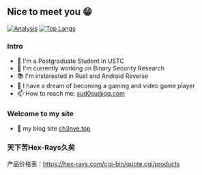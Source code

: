 ## Nice to meet you 😁
[![Analysis](https://github-readme-stats.vercel.app/api?username=Ch3nYe&theme=monokai&show_icons=true)](https://github.com/Ch3nYe)
[![Top Langs](https://github-readme-stats.vercel.app/api/top-langs/?username=Ch3nYe&theme=monokai&layout=compact&hide=javascript,html,css,C%2B%2B,Mako,Typescript,GLSL,Assembly,Objective-C,Scala,C%23,Ada,Visual%20Basic%20.NET,Haxe,D,PowerShell)](https://github.com/anuraghazra/github-readme-stats)
### Intro
- 📱 I'm a Postgraduate Student in USTC
- 🤯 I'm currently working on Binary Security Research
- 📚 I'm insterested in Rust and Android Reverse
- 💖 I have a dream of becoming a gaming and video game player
- 📫 How to reach me: [sud0su@qq.com](mailto:sud0su@qq.com)
### Welcome to my site
- 📝 my blog site [ch3nye.top](https://ch3nye.top)

### 天下苦Hex-Rays久矣
产品价格表：https://hex-rays.com/cgi-bin/quote.cgi/products

<!--### ???
嘉然固然好

[![Watch the video](https://i1.hdslb.com/bfs/archive/b67f43f8e46d3ed2b047ad35209d96b95e2c7c00.jpg@640w_400h_100Q_1c.webp)](https://www.bilibili.com/video/BV1EL411g7BQ)

#### 奶0才是yyds，带我走吧奶0

[![watch the video](https://i2.hdslb.com/bfs/archive/51deb08b240657be005353e30be602a9a72aded4.jpg@560w_350h_100Q_1c.webp)](https://www.bilibili.com/video/BV1a44y1z7GW)
